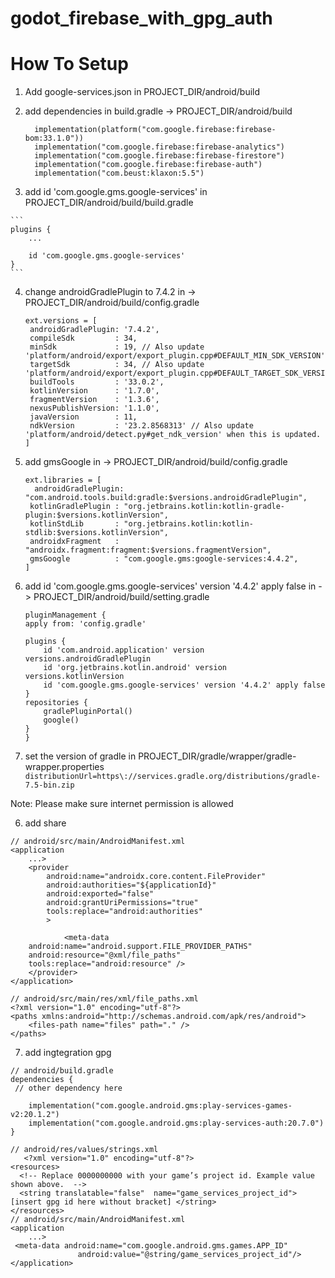 
# godot_firebase_with_gpg_auth

# How To Setup 
  1. Add google-services.json  in PROJECT_DIR/android/build
  2. add dependencies in build.gradle -> PROJECT_DIR/android/build
      ```
        implementation(platform("com.google.firebase:firebase-bom:33.1.0"))
        implementation("com.google.firebase:firebase-analytics")
        implementation("com.google.firebase:firebase-firestore")
        implementation("com.google.firebase:firebase-auth")
        implementation("com.beust:klaxon:5.5")
        ```

  3. add  id 'com.google.gms.google-services' in PROJECT_DIR/android/build/build.gradle
    
    ```
    plugins {
        ...

        id 'com.google.gms.google-services'
    }
    ```

  4. change androidGradlePlugin to 7.4.2 in ->  PROJECT_DIR/android/build/config.gradle
     ```
     ext.versions = [
      androidGradlePlugin: '7.4.2',
      compileSdk         : 34,
      minSdk             : 19, // Also update 'platform/android/export/export_plugin.cpp#DEFAULT_MIN_SDK_VERSION'
      targetSdk          : 34, // Also update 'platform/android/export/export_plugin.cpp#DEFAULT_TARGET_SDK_VERSION'
      buildTools         : '33.0.2',
      kotlinVersion      : '1.7.0',
      fragmentVersion    : '1.3.6',
      nexusPublishVersion: '1.1.0',
      javaVersion        : 11,
      ndkVersion         : '23.2.8568313' // Also update 'platform/android/detect.py#get_ndk_version' when this is updated.
     ]
     ```
  5. add gmsGoogle in -> PROJECT_DIR/android/build/config.gradle
     ```
     ext.libraries = [
       androidGradlePlugin: "com.android.tools.build:gradle:$versions.androidGradlePlugin",
      kotlinGradlePlugin : "org.jetbrains.kotlin:kotlin-gradle-plugin:$versions.kotlinVersion",
      kotlinStdLib       : "org.jetbrains.kotlin:kotlin-stdlib:$versions.kotlinVersion",
      androidxFragment   : "androidx.fragment:fragment:$versions.fragmentVersion",
      gmsGoogle          : "com.google.gms:google-services:4.4.2",
     ]
     ```
  6. add  id 'com.google.gms.google-services' version '4.4.2' apply false in -> PROJECT_DIR/android/build/setting.gradle
      ```
      pluginManagement {
      apply from: 'config.gradle'

      plugins {
          id 'com.android.application' version versions.androidGradlePlugin
          id 'org.jetbrains.kotlin.android' version versions.kotlinVersion
          id 'com.google.gms.google-services' version '4.4.2' apply false
      }
      repositories {
          gradlePluginPortal()
          google()
      }
      }
      ```
      
  7. set the version of gradle in PROJECT_DIR/gradle/wrapper/gradle-wrapper.properties
    ```
    distributionUrl=https\://services.gradle.org/distributions/gradle-7.5-bin.zip
    ```

  Note: Please make sure internet permission is allowed

6. add share 
```
// android/src/main/AndroidManifest.xml
<application
    ...>
    <provider
        android:name="androidx.core.content.FileProvider"
        android:authorities="${applicationId}"
        android:exported="false"
        android:grantUriPermissions="true"
        tools:replace="android:authorities"
        >

            <meta-data
    android:name="android.support.FILE_PROVIDER_PATHS"
    android:resource="@xml/file_paths"
    tools:replace="android:resource" />
    </provider>
</application>

// android/src/main/res/xml/file_paths.xml
<?xml version="1.0" encoding="utf-8"?>
<paths xmlns:android="http://schemas.android.com/apk/res/android">
    <files-path name="files" path="." />
</paths>

```
7. add ingtegration gpg
```
// android/build.gradle
dependencies {
 // other dependency here

    implementation("com.google.android.gms:play-services-games-v2:20.1.2")
    implementation("com.google.android.gms:play-services-auth:20.7.0")
}

// android/res/values/strings.xml
   <?xml version="1.0" encoding="utf-8"?>
<resources>
  <!-- Replace 0000000000 with your game’s project id. Example value shown above.  -->
  <string translatable="false"  name="game_services_project_id"> [insert gpg id here without bracket] </string>
</resources>
// android/src/main/AndroidManifest.xml
<application
    ...>
 <meta-data android:name="com.google.android.gms.games.APP_ID"
               android:value="@string/game_services_project_id"/>
</application>


```
   
